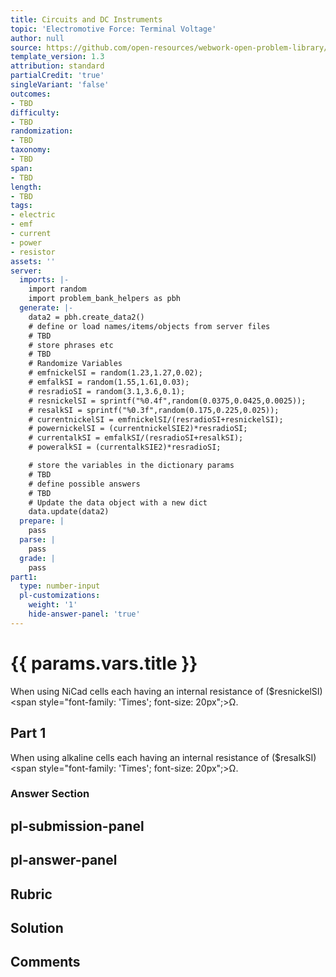 ```yaml
---
title: Circuits and DC Instruments
topic: 'Electromotive Force: Terminal Voltage'
author: null
source: https://github.com/open-resources/webwork-open-problem-library/tree/master/Contrib/BrockPhysics/College_Physics_Urone/21.Circuits_and_DC_Instruments/21-02.Electromotive_Force_Terminal_Voltage/NU_U17_21_02_009.pg
template_version: 1.3
attribution: standard
partialCredit: 'true'
singleVariant: 'false'
outcomes:
- TBD
difficulty:
- TBD
randomization:
- TBD
taxonomy:
- TBD
span:
- TBD
length:
- TBD
tags:
- electric
- emf
- current
- power
- resistor
assets: ''
server:
  imports: |-
    import random
    import problem_bank_helpers as pbh
  generate: |-
    data2 = pbh.create_data2()
    # define or load names/items/objects from server files
    # TBD
    # store phrases etc
    # TBD
    # Randomize Variables
    # emfnickelSI = random(1.23,1.27,0.02);
    # emfalkSI = random(1.55,1.61,0.03);
    # resradioSI = random(3.1,3.6,0.1);
    # resnickelSI = sprintf("%0.4f",random(0.0375,0.0425,0.0025));
    # resalkSI = sprintf("%0.3f",random(0.175,0.225,0.025));
    # currentnickelSI = emfnickelSI/(resradioSI+resnickelSI);
    # powernickelSI = (currentnickelSIE2)*resradioSI;
    # currentalkSI = emfalkSI/(resradioSI+resalkSI);
    # poweralkSI = (currentalkSIE2)*resradioSI;

    # store the variables in the dictionary params
    # TBD
    # define possible answers
    # TBD
    # Update the data object with a new dict
    data.update(data2)
  prepare: |
    pass
  parse: |
    pass
  grade: |
    pass
part1:
  type: number-input
  pl-customizations:
    weight: '1'
    hide-answer-panel: 'true'
---
```


# {{ params.vars.title }} 


When using NiCad cells each having an internal resistance of ($resnickelSI) <span style="font-family: 'Times'; font-size: 20px";>&Omega;</span>.

## Part 1 
When using alkaline cells each having an internal resistance of ($resalkSI) <span style="font-family: 'Times'; font-size: 20px";>&Omega;</span>. 


 ### Answer Section


## pl-submission-panel 


## pl-answer-panel 


## Rubric 


## Solution 


## Comments 


